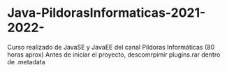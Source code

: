 # Java-PildorasInformaticas-2021-2022-
Curso realizado de JavaSE y JavaEE del canal Pildoras Informáticas (80 horas aprox)
Antes de iniciar el proyecto, descomrpimir plugins.rar dentro de .metadata
